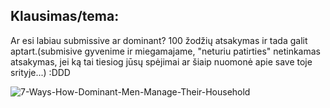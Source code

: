 ## Klausimas/tema:
Ar esi labiau submissive ar dominant? 100 žodžių atsakymas ir tada galit aptart.(submisive gyvenime ir miegamajame, "neturiu patirties" netinkamas atsakymas, jei ką tai tiesiog jūsų spėjimai ar šiaip nuomonė apie save toje srityje...) :DDD

![7-Ways-How-Dominant-Men-Manage-Their-Household](https://user-images.githubusercontent.com/75223984/101691755-d8ef1b00-3a77-11eb-8485-d31ffbb0c99f.jpg)
